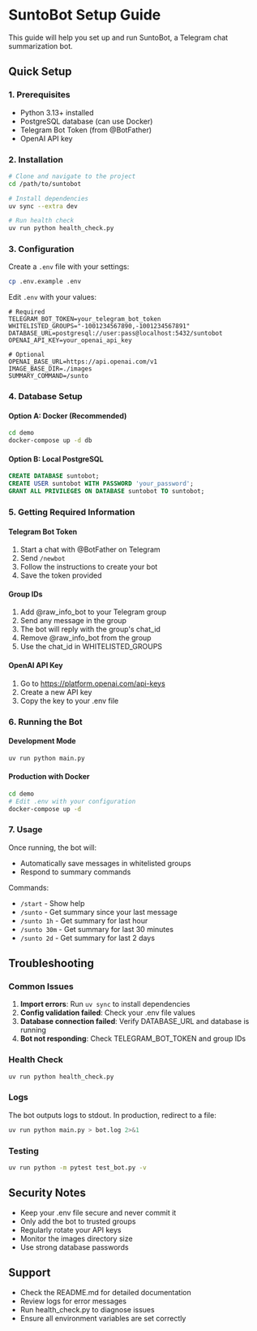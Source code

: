 # SuntoBot Setup Guide

This guide will help you set up and run SuntoBot, a Telegram chat summarization bot.

## Quick Setup

### 1. Prerequisites

- Python 3.13+ installed
- PostgreSQL database (can use Docker)
- Telegram Bot Token (from @BotFather)
- OpenAI API key

### 2. Installation

```bash
# Clone and navigate to the project
cd /path/to/suntobot

# Install dependencies
uv sync --extra dev

# Run health check
uv run python health_check.py
```

### 3. Configuration

Create a `.env` file with your settings:

```bash
cp .env.example .env
```

Edit `.env` with your values:

```env
# Required
TELEGRAM_BOT_TOKEN=your_telegram_bot_token
WHITELISTED_GROUPS="-1001234567890,-1001234567891"
DATABASE_URL=postgresql://user:pass@localhost:5432/suntobot
OPENAI_API_KEY=your_openai_api_key

# Optional
OPENAI_BASE_URL=https://api.openai.com/v1
IMAGE_BASE_DIR=./images
SUMMARY_COMMAND=/sunto
```

### 4. Database Setup

#### Option A: Docker (Recommended)
```bash
cd demo
docker-compose up -d db
```

#### Option B: Local PostgreSQL
```sql
CREATE DATABASE suntobot;
CREATE USER suntobot WITH PASSWORD 'your_password';
GRANT ALL PRIVILEGES ON DATABASE suntobot TO suntobot;
```

### 5. Getting Required Information

#### Telegram Bot Token
1. Start a chat with @BotFather on Telegram
2. Send `/newbot`
3. Follow the instructions to create your bot
4. Save the token provided

#### Group IDs
1. Add @raw_info_bot to your Telegram group
2. Send any message in the group
3. The bot will reply with the group's chat_id
4. Remove @raw_info_bot from the group
5. Use the chat_id in WHITELISTED_GROUPS

#### OpenAI API Key
1. Go to https://platform.openai.com/api-keys
2. Create a new API key
3. Copy the key to your .env file

### 6. Running the Bot

#### Development Mode
```bash
uv run python main.py
```

#### Production with Docker
```bash
cd demo
# Edit .env with your configuration
docker-compose up -d
```

### 7. Usage

Once running, the bot will:
- Automatically save messages in whitelisted groups
- Respond to summary commands

Commands:
- `/start` - Show help
- `/sunto` - Get summary since your last message
- `/sunto 1h` - Get summary for last hour
- `/sunto 30m` - Get summary for last 30 minutes
- `/sunto 2d` - Get summary for last 2 days

## Troubleshooting

### Common Issues

1. **Import errors**: Run `uv sync` to install dependencies
2. **Config validation failed**: Check your .env file values
3. **Database connection failed**: Verify DATABASE_URL and database is running
4. **Bot not responding**: Check TELEGRAM_BOT_TOKEN and group IDs

### Health Check
```bash
uv run python health_check.py
```

### Logs
The bot outputs logs to stdout. In production, redirect to a file:
```bash
uv run python main.py > bot.log 2>&1
```

### Testing
```bash
uv run python -m pytest test_bot.py -v
```

## Security Notes

- Keep your .env file secure and never commit it
- Only add the bot to trusted groups
- Regularly rotate your API keys
- Monitor the images directory size
- Use strong database passwords

## Support

- Check the README.md for detailed documentation
- Review logs for error messages
- Run health_check.py to diagnose issues
- Ensure all environment variables are set correctly
